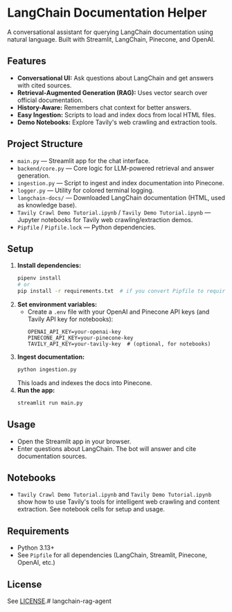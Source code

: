# LangChain Documentation Helper

A conversational assistant for querying LangChain documentation using natural language. Built with Streamlit, LangChain, Pinecone, and OpenAI.

## Features
- **Conversational UI:** Ask questions about LangChain and get answers with cited sources.
- **Retrieval-Augmented Generation (RAG):** Uses vector search over official documentation.
- **History-Aware:** Remembers chat context for better answers.
- **Easy Ingestion:** Scripts to load and index docs from local HTML files.
- **Demo Notebooks:** Explore Tavily's web crawling and extraction tools.

## Project Structure
- `main.py` — Streamlit app for the chat interface.
- `backend/core.py` — Core logic for LLM-powered retrieval and answer generation.
- `ingestion.py` — Script to ingest and index documentation into Pinecone.
- `logger.py` — Utility for colored terminal logging.
- `langchain-docs/` — Downloaded LangChain documentation (HTML, used as knowledge base).
- `Tavily Crawl Demo Tutorial.ipynb` / `Tavily Demo Tutorial.ipynb` — Jupyter notebooks for Tavily web crawling/extraction demos.
- `Pipfile` / `Pipfile.lock` — Python dependencies.

## Setup
1. **Install dependencies:**
   ```bash
   pipenv install
   # or
   pip install -r requirements.txt  # if you convert Pipfile to requirements.txt
   ```
2. **Set environment variables:**
   - Create a `.env` file with your OpenAI and Pinecone API keys (and Tavily API key for notebooks):
     ```env
     OPENAI_API_KEY=your-openai-key
     PINECONE_API_KEY=your-pinecone-key
     TAVILY_API_KEY=your-tavily-key  # (optional, for notebooks)
     ```
3. **Ingest documentation:**
   ```bash
   python ingestion.py
   ```
   This loads and indexes the docs into Pinecone.
4. **Run the app:**
   ```bash
   streamlit run main.py
   ```

## Usage
- Open the Streamlit app in your browser.
- Enter questions about LangChain. The bot will answer and cite documentation sources.

## Notebooks
- `Tavily Crawl Demo Tutorial.ipynb` and `Tavily Demo Tutorial.ipynb` show how to use Tavily's tools for intelligent web crawling and content extraction. See notebook cells for setup and usage.

## Requirements
- Python 3.13+
- See `Pipfile` for all dependencies (LangChain, Streamlit, Pinecone, OpenAI, etc.)

## License
See [LICENSE](LICENSE).# langchain-rag-agent
